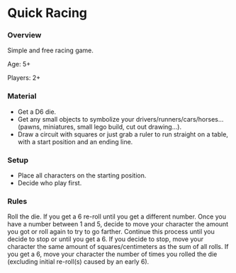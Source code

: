 # Quick Racing

### Overview

Simple and free racing game.

Age: 5+

Players: 2+

### Material

- Get a D6 die.
- Get any small objects to symbolize your drivers/runners/cars/horses... (pawns, miniatures, small lego build, cut out drawing...).
- Draw a circuit with squares or just grab a ruler to run straight on a table, with a start position and an ending line.

### Setup

- Place all characters on the starting position.
- Decide who play first.

### Rules

Roll the die. If you get a 6 re-roll until you get a different number. Once you have a number between 1 and 5, decide to move your character the amount you got or roll again to try to go farther. Continue this process until you decide to stop or until you get a 6. If you decide to stop, move your character the same amount of squares/centimeters as the sum of all rolls. If you get a 6, move your character the number of times you rolled the die (excluding initial re-roll(s) caused by an early 6).
